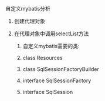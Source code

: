 自定义mybatis分析

1. 创建代理对象

2. 在代理对象中调用selectList方法

   1. 自定义mybatis需要的类:

   2. class Resources

   3. class SqlSessionFactoryBuilder

   4. interface SqlSessionFactory

   5. interface SqlSession